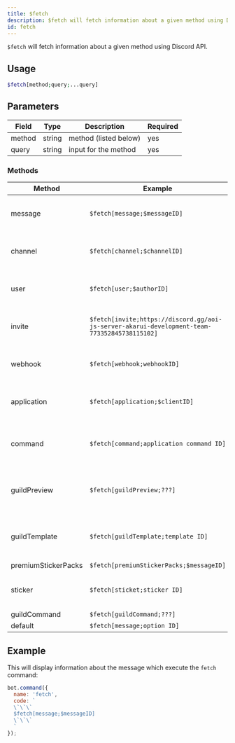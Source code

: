 ```yaml
---
title: $fetch 
description: $fetch will fetch information about a given method using Discord API.
id: fetch
---
```


`$fetch` will fetch information about a given method using Discord API.

## Usage

```php
$fetch[method;query;...query]
```
## Parameters 


| Field     | Type    | Description                                        | Required |
|-----------|---------|----------------------------------------------------|----------|
| method    | string  | method (listed below)                              | yes      |
| query     | string  | input for the method                               | yes      |

### Methods

| Method     | Example    | Description                                        
|------------|---------|----------------------------------------------------|
| message       | `$fetch[message;$messageID]` | Retrieve information about a message                             |
| channel      | `$fetch[channel;$channelID]`  | Retrieve information about a channel         |
| user         | `$fetch[user;$authorID]`  | Retrieve information about an user                    |
| invite         | `$fetch[invite;https://discord.gg/aoi-js-server-akarui-development-team-773352845738115102]`  | Retrieve information about an invite|
| webhook         | `$fetch[webhook;webhookID]`  | Retrieve information about a webhook                    |
| application         | `$fetch[application;$clientID]`  | Retrieve information about an application                    |
| command         | `$fetch[command;application command ID]`  | Retrieve information about an application command                    |
| guildPreview         | `$fetch[guildPreview;???]`  | Retrieve information about a guild preview                    |
| guildTemplate         | `$fetch[guildTemplate;template ID]`  | Retrieve information about a guild template                    |
| premiumStickerPacks         | `$fetch[premiumStickerPacks;$messageID]`  | ???                    |
| sticker         | `$fetch[sticket;sticker ID]`  | Retrieve information about a sticker                     |
| guildCommand         | `$fetch[guildCommand;???]`  | ???                    |
| default         | `$fetch[message;option ID]`  | ???                    |


## Example

This will display information about the message which execute the `fetch` command:

```javascript
bot.command({
  name: 'fetch',
  code: `
  \`\`\`
  $fetch[message;$messageID]
  \`\`\`
  ` 
});
```

